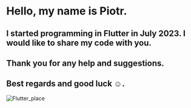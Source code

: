 # Hello, my name is Piotr.
## I started programming in Flutter in July 2023. I would like to share my code with you.
## Thank you for any help and suggestions.
## Best regards and good luck ☺️.
<!--
**ppawlusiak/ppawlusiak** is a ✨ _special_ ✨ repository because its `README.md` (this file) appears on your GitHub profile.

Here are some ideas to get you started:

- 🔭 I’m currently working on ...
- 🌱 I’m currently learning ...
- 👯 I’m looking to collaborate on ...
- 🤔 I’m looking for help with ...
- 💬 Ask me about ...
- 📫 How to reach me: ...
- 😄 Pronouns: ...
- ⚡ Fun fact: ...
-->
![Flutter_place](https://github.com/ppawlusiak/ppawlusiak/assets/140799678/92727840-8ce4-43ff-bbb3-d3ec5bb2dec6)
